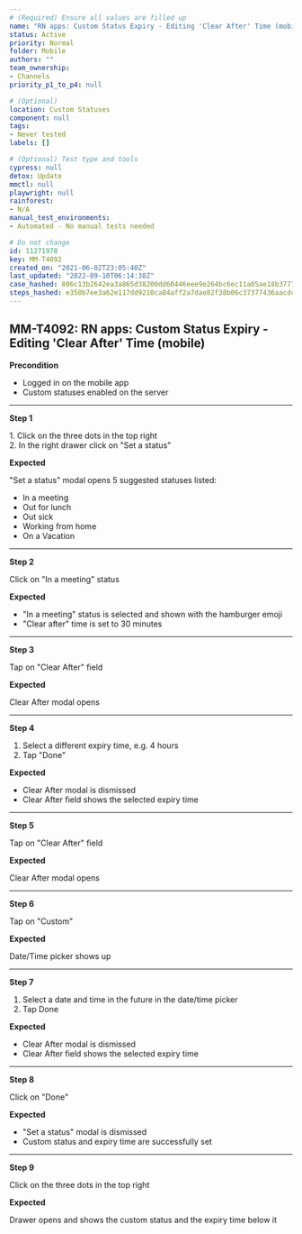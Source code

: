 ```yaml
---
# (Required) Ensure all values are filled up
name: "RN apps: Custom Status Expiry - Editing 'Clear After' Time (mobile)"
status: Active
priority: Normal
folder: Mobile
authors: ""
team_ownership: 
- Channels
priority_p1_to_p4: null

# (Optional)
location: Custom Statuses
component: null
tags: 
- Never tested
labels: []

# (Optional) Test type and tools
cypress: null
detox: Update
mmctl: null
playwright: null
rainforest: 
- N/A
manual_test_environments: 
- Automated - No manual tests needed

# Do not change
id: 11271978
key: MM-T4092
created_on: "2021-06-02T23:05:40Z"
last_updated: "2022-09-10T06:14:38Z"
case_hashed: 806c13b2642ea3a865d38200dd60446eee9e264bc6ec11a05ae18b3777e7575903f5ed3f6f3e5673100d8ab395119015
steps_hashed: e350b7ee3a62e117dd9210ca84aff2a7dae82f38b06c37377436aacdc01564a957d173c9a8ab6841521ea11b41caf431
---
```


<!-- (Auto-generated) Based on frontmatter's "key" and "name" -->

## MM-T4092: RN apps: Custom Status Expiry - Editing 'Clear After' Time (mobile)

**Precondition**

- Logged in on the mobile app
- Custom statuses enabled on the server

---

**Step 1**

1\. Click on the three dots in the top right\
2\. In the right drawer click on "Set a status"

**Expected**

"Set a status" modal opens 5 suggested statuses listed:

- In a meeting
- Out for lunch
- Out sick
- Working from home
- On a Vacation

---

**Step 2**

Click on "In a meeting" status

**Expected**

- "In a meeting" status is selected and shown with the hamburger emoji
- "Clear after" time is set to 30 minutes

---

**Step 3**

Tap on "Clear After" field

**Expected**

Clear After modal opens

---

**Step 4**

1. Select a different expiry time, e.g. 4 hours
2. Tap "Done"

**Expected**

- Clear After modal is dismissed
- Clear After field shows the selected expiry time

---

**Step 5**

Tap on "Clear After" field

**Expected**

Clear After modal opens

---

**Step 6**

Tap on "Custom"

**Expected**

Date/Time picker shows up

---

**Step 7**

1. Select a date and time in the future in the date/time picker
2. Tap Done

**Expected**

- Clear After modal is dismissed
- Clear After field shows the selected expiry time

---

**Step 8**

Click on "Done"

**Expected**

- "Set a status" modal is dismissed
- Custom status and expiry time are successfully set

---

**Step 9**

Click on the three dots in the top right

**Expected**

Drawer opens and shows the custom status and the expiry time below it
